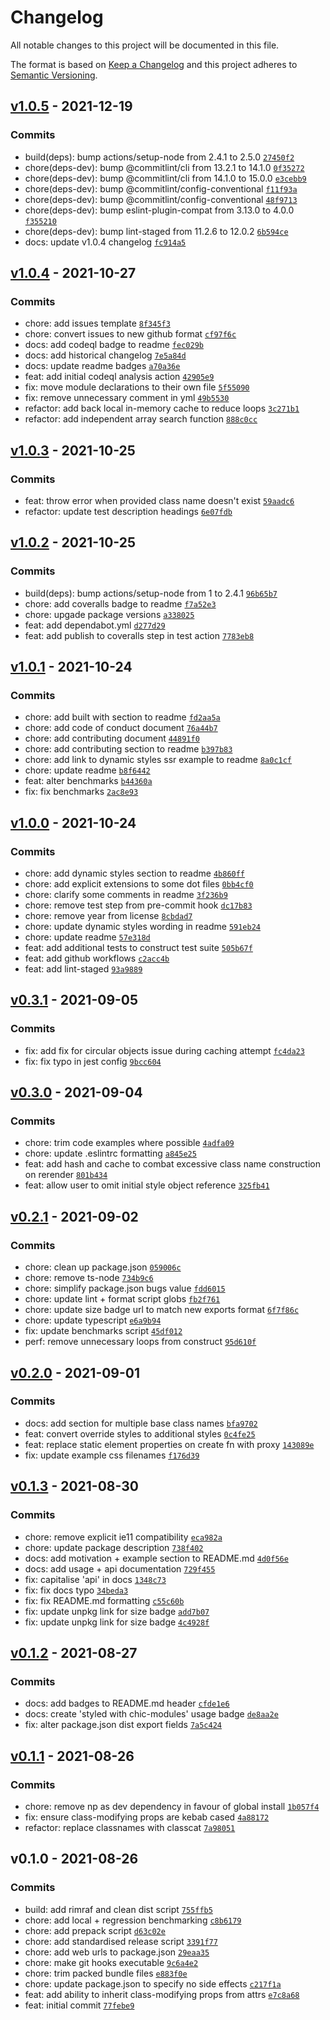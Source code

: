 # Changelog

All notable changes to this project will be documented in this file.

The format is based on [Keep a Changelog](https://keepachangelog.com/en/1.0.0/)
and this project adheres to [Semantic Versioning](https://semver.org/spec/v2.0.0.html).

## [v1.0.5](https://github.com/eels/chic-modules/compare/v1.0.4...v1.0.5) - 2021-12-19

### Commits

- build(deps): bump actions/setup-node from 2.4.1 to 2.5.0 [`27450f2`](https://github.com/eels/chic-modules/commit/27450f25713c2261a395f1d4ee352144f87eae61)
- chore(deps-dev): bump @commitlint/cli from 13.2.1 to 14.1.0 [`0f35272`](https://github.com/eels/chic-modules/commit/0f352728e3942788faa46492d687a3bc06ce809b)
- chore(deps-dev): bump @commitlint/cli from 14.1.0 to 15.0.0 [`e3cebb9`](https://github.com/eels/chic-modules/commit/e3cebb96c90720b1d1451931333b61aff1064eda)
- chore(deps-dev): bump @commitlint/config-conventional [`f11f93a`](https://github.com/eels/chic-modules/commit/f11f93ae71101c18e4bffda6b298f003867f1fe7)
- chore(deps-dev): bump @commitlint/config-conventional [`48f9713`](https://github.com/eels/chic-modules/commit/48f97130fb9d70a944a926cc5fce317b4efb169c)
- chore(deps-dev): bump eslint-plugin-compat from 3.13.0 to 4.0.0 [`f355210`](https://github.com/eels/chic-modules/commit/f355210a509bbe4a054476c186485e1248ddcf73)
- chore(deps-dev): bump lint-staged from 11.2.6 to 12.0.2 [`6b594ce`](https://github.com/eels/chic-modules/commit/6b594ce70553a2e9856d85176010a469e4bb5c49)
- docs: update v1.0.4 changelog [`fc914a5`](https://github.com/eels/chic-modules/commit/fc914a50db76b684d8889b24dcf0ed63017fd334)

## [v1.0.4](https://github.com/eels/chic-modules/compare/v1.0.3...v1.0.4) - 2021-10-27

### Commits

- chore: add issues template [`8f345f3`](https://github.com/eels/chic-modules/commit/8f345f3d0cf4517a69deabf8368a70fda92097bd)
- chore: convert issues to new github format [`cf97f6c`](https://github.com/eels/chic-modules/commit/cf97f6c69ce1700bfab34316e200eede398d99b1)
- docs: add codeql badge to readme [`fec029b`](https://github.com/eels/chic-modules/commit/fec029b72d6988fc793455205367f03b520a19e6)
- docs: add historical changelog [`7e5a84d`](https://github.com/eels/chic-modules/commit/7e5a84d468524d1feb0ae25149453e78a65628e1)
- docs: update readme badges [`a70a36e`](https://github.com/eels/chic-modules/commit/a70a36eb54ae4d8dec8e1cb0568ef0e7da7536fe)
- feat: add initial codeql analysis action [`42905e9`](https://github.com/eels/chic-modules/commit/42905e97f5d95090b3d3a17213a8841b4b719b5f)
- fix: move module declarations to their own file [`5f55090`](https://github.com/eels/chic-modules/commit/5f550909c4c615b8f5afd7b02f20a19e583206cf)
- fix: remove unnecessary comment in yml [`49b5530`](https://github.com/eels/chic-modules/commit/49b55302a2c7c373039987ce658a5acb7048537a)
- refactor: add back local in-memory cache to reduce loops [`3c271b1`](https://github.com/eels/chic-modules/commit/3c271b112f34d268a3a6880798756d4fb0e788d5)
- refactor: add independent array search function [`888c0cc`](https://github.com/eels/chic-modules/commit/888c0ccf9d1f0fd27f5f68967cd0925f05714264)

## [v1.0.3](https://github.com/eels/chic-modules/compare/v1.0.2...v1.0.3) - 2021-10-25

### Commits

- feat: throw error when provided class name doesn't exist [`59aadc6`](https://github.com/eels/chic-modules/commit/59aadc6cb2a27809c286f3026f786c9d81541da1)
- refactor: update test description headings [`6e07fdb`](https://github.com/eels/chic-modules/commit/6e07fdb11e6f7e0c07401841995957f12b9fdcc2)

## [v1.0.2](https://github.com/eels/chic-modules/compare/v1.0.1...v1.0.2) - 2021-10-25

### Commits

- build(deps): bump actions/setup-node from 1 to 2.4.1 [`96b65b7`](https://github.com/eels/chic-modules/commit/96b65b72483dd96aa0d5cd0bb8dcb9f6bafae93f)
- chore: add coveralls badge to readme [`f7a52e3`](https://github.com/eels/chic-modules/commit/f7a52e30ff97d56478880a53021a36185cbe98b3)
- chore: upgade package versions [`a338025`](https://github.com/eels/chic-modules/commit/a33802579e998a38aa551287790029fadf61938e)
- feat: add dependabot.yml [`d277d29`](https://github.com/eels/chic-modules/commit/d277d2989aa3c58ee7005d1615c8bdccf66bed06)
- feat: add publish to coveralls step in test action [`7783eb8`](https://github.com/eels/chic-modules/commit/7783eb88eeea358e7c141e1016280ff5e74ad601)

## [v1.0.1](https://github.com/eels/chic-modules/compare/v1.0.0...v1.0.1) - 2021-10-24

### Commits

- chore: add built with section to readme [`fd2aa5a`](https://github.com/eels/chic-modules/commit/fd2aa5af5333e2983b5cc936df8606939ad9ce0d)
- chore: add code of conduct document [`76a44b7`](https://github.com/eels/chic-modules/commit/76a44b716348fd8d87b449f571095572e4ddc74b)
- chore: add contributing document [`44891f0`](https://github.com/eels/chic-modules/commit/44891f041c112713bdab1ad116a8f0caf8e83d0e)
- chore: add contributing section to readme [`b397b83`](https://github.com/eels/chic-modules/commit/b397b83f0d22f5e8c08d82beec1d706a18e705cd)
- chore: add link to dynamic styles ssr example to readme [`8a0c1cf`](https://github.com/eels/chic-modules/commit/8a0c1cf75b2712556d845622b3f6b3de11065a80)
- chore: update readme [`b8f6442`](https://github.com/eels/chic-modules/commit/b8f6442f0fef1e7c62b8889c5c48d4547aa2a3c5)
- feat: alter benchmarks [`b44360a`](https://github.com/eels/chic-modules/commit/b44360ace2c5a94badd179c4ff51fa2137c329f7)
- fix: fix benchmarks [`2ac8e93`](https://github.com/eels/chic-modules/commit/2ac8e937367318e0c60c132915215ac215b558e9)

## [v1.0.0](https://github.com/eels/chic-modules/compare/v0.3.1...v1.0.0) - 2021-10-24

### Commits

- chore: add dynamic styles section to readme [`4b860ff`](https://github.com/eels/chic-modules/commit/4b860ff7d1fb8705d222cecb6f0269e88c742781)
- chore: add explicit extensions to some dot files [`0bb4cf0`](https://github.com/eels/chic-modules/commit/0bb4cf06c7dfd349188ef642f0eb6793f30e549b)
- chore: clarify some comments in readme [`3f236b9`](https://github.com/eels/chic-modules/commit/3f236b922b4d1c3860db8772179bc4a3d2528a2d)
- chore: remove test step from pre-commit hook [`dc17b83`](https://github.com/eels/chic-modules/commit/dc17b8344eae19eb49fd4c63d63a56f532d807fa)
- chore: remove year from license [`8cbdad7`](https://github.com/eels/chic-modules/commit/8cbdad781d1bb97e56b2e3f83973ea60d0705db0)
- chore: update dynamic styles wording in readme [`591eb24`](https://github.com/eels/chic-modules/commit/591eb244c993de2504f569453821d4dced285491)
- chore: update readme [`57e318d`](https://github.com/eels/chic-modules/commit/57e318daf22c2687a159d425e656dce35660b405)
- feat: add additional tests to construct test suite [`505b67f`](https://github.com/eels/chic-modules/commit/505b67fe84c89b16cf4da5456d2b8ddf01024c1c)
- feat: add github workflows [`c2acc4b`](https://github.com/eels/chic-modules/commit/c2acc4b1bb2c0ac9c4fc4081b3cc7e4a0f7142b3)
- feat: add lint-staged [`93a9889`](https://github.com/eels/chic-modules/commit/93a9889efdb2ddc4b5827f02a8aee174aa59298e)

## [v0.3.1](https://github.com/eels/chic-modules/compare/v0.3.0...v0.3.1) - 2021-09-05

### Commits

- fix: add fix for circular objects issue during caching attempt [`fc4da23`](https://github.com/eels/chic-modules/commit/fc4da23682117beed8f1d0e9024383facf13b238)
- fix: fix typo in jest config [`9bcc604`](https://github.com/eels/chic-modules/commit/9bcc6043f832285ccf3075071fc76afef1f6b194)

## [v0.3.0](https://github.com/eels/chic-modules/compare/v0.2.1...v0.3.0) - 2021-09-04

### Commits

- chore: trim code examples where possible [`4adfa09`](https://github.com/eels/chic-modules/commit/4adfa095347f0d783427931dac431a3524664ee2)
- chore: update .eslintrc formatting [`a845e25`](https://github.com/eels/chic-modules/commit/a845e250a7055451f372a7644d5b734b1521c81f)
- feat: add hash and cache to combat excessive class name construction on rerender [`801b434`](https://github.com/eels/chic-modules/commit/801b43418020d1fb9e8793f2a74c0bc9acf5b57d)
- feat: allow user to omit initial style object reference [`325fb41`](https://github.com/eels/chic-modules/commit/325fb41cf9b6f8ee394cde3f5724938fdd63bcc5)

## [v0.2.1](https://github.com/eels/chic-modules/compare/v0.2.0...v0.2.1) - 2021-09-02

### Commits

- chore: clean up package.json [`059006c`](https://github.com/eels/chic-modules/commit/059006c33c8f5bd547c68d9b4f7bd8e55e1c2d1b)
- chore: remove ts-node [`734b9c6`](https://github.com/eels/chic-modules/commit/734b9c6cd0fbc897c9796f5223da13380133179b)
- chore: simplify package.json bugs value [`fdd6015`](https://github.com/eels/chic-modules/commit/fdd6015559077fb7269495c6f9e1a57c7006a2b8)
- chore: update lint + format script globs [`fb2f761`](https://github.com/eels/chic-modules/commit/fb2f76188ba0052ed74c5e562c3d15ff7c56fd12)
- chore: update size badge url to match new exports format [`6f7f86c`](https://github.com/eels/chic-modules/commit/6f7f86cb42d9a9a2858da072b6eeb0e3f811edf8)
- chore: update typescript [`e6a9b94`](https://github.com/eels/chic-modules/commit/e6a9b94ec63ff69af19c09c8607ae036aee7f7f0)
- fix: update benchmarks script [`45df012`](https://github.com/eels/chic-modules/commit/45df012139a1f5331da336b6c7021282110a7535)
- perf: remove unnecessary loops from construct [`95d610f`](https://github.com/eels/chic-modules/commit/95d610f702dc527ac9f6da90e03e1e359b302d82)

## [v0.2.0](https://github.com/eels/chic-modules/compare/v0.1.3...v0.2.0) - 2021-09-01

### Commits

- docs: add section for multiple base class names [`bfa9702`](https://github.com/eels/chic-modules/commit/bfa9702b7a02755bddae663425167333675e2e91)
- feat: convert override styles to additional styles [`0c4fe25`](https://github.com/eels/chic-modules/commit/0c4fe25b2d3e6985626b095316a0307efe90abd4)
- feat: replace static element properties on create fn with proxy [`143089e`](https://github.com/eels/chic-modules/commit/143089e89c5ab54b83c0f42baffbb2a6594337e5)
- fix: update example css filenames [`f176d39`](https://github.com/eels/chic-modules/commit/f176d39f20f8d59fe2a83dfd38f04ea775bc51e3)

## [v0.1.3](https://github.com/eels/chic-modules/compare/v0.1.2...v0.1.3) - 2021-08-30

### Commits

- chore: remove explicit ie11 compatibility [`eca982a`](https://github.com/eels/chic-modules/commit/eca982af7e70461cbfa04d1ce65690843abe53cb)
- chore: update package description [`738f402`](https://github.com/eels/chic-modules/commit/738f402a3beedcd586303b7fff389ac11459afd4)
- docs: add motivation + example section to README.md [`4d0f56e`](https://github.com/eels/chic-modules/commit/4d0f56e5bac8e25a056865e51fae2da3c209888d)
- docs: add usage + api documentation [`729f455`](https://github.com/eels/chic-modules/commit/729f455723593186d085cba4cf472b8be6abde2e)
- fix: capitalise 'api' in docs [`1348c73`](https://github.com/eels/chic-modules/commit/1348c73b168ae80a1597ea33ca688ade95c798c5)
- fix: fix docs typo [`34beda3`](https://github.com/eels/chic-modules/commit/34beda3be1a55ac0a87da03f4b8c42179ea7e6bf)
- fix: fix README.md formatting [`c55c60b`](https://github.com/eels/chic-modules/commit/c55c60b16f7989d9c88739f47cbadd46592c45b9)
- fix: update unpkg link for size badge [`add7b07`](https://github.com/eels/chic-modules/commit/add7b07a83ee58f608a6e53c629c414b8ad6b655)
- fix: update unpkg link for size badge [`4c4928f`](https://github.com/eels/chic-modules/commit/4c4928f309bb43c55fa427ffdf85197eaa821760)

## [v0.1.2](https://github.com/eels/chic-modules/compare/v0.1.1...v0.1.2) - 2021-08-27

### Commits

- docs: add badges to README.md header [`cfde1e6`](https://github.com/eels/chic-modules/commit/cfde1e6d491a84bf807590bb773f1670f3f419b4)
- docs: create 'styled with chic-modules' usage badge [`de8aa2e`](https://github.com/eels/chic-modules/commit/de8aa2ee6143733ec06d88b0edf884ef8daa7db0)
- fix: alter package.json dist export fields [`7a5c424`](https://github.com/eels/chic-modules/commit/7a5c424c412a216d262814798c8c9de6d3555175)

## [v0.1.1](https://github.com/eels/chic-modules/compare/v0.1.0...v0.1.1) - 2021-08-26

### Commits

- chore: remove np as dev dependency in favour of global install [`1b057f4`](https://github.com/eels/chic-modules/commit/1b057f4d7acaf1568ad8a716c9c132705a8041a4)
- fix: ensure class-modifying props are kebab cased [`4a88172`](https://github.com/eels/chic-modules/commit/4a881724a86d2dc0a821ddbce1593522f534c10f)
- refactor: replace classnames with classcat [`7a98051`](https://github.com/eels/chic-modules/commit/7a980519e844e39e97ea52bb58118e56401edf29)

## v0.1.0 - 2021-08-26

### Commits

- build: add rimraf and clean dist script [`755ffb5`](https://github.com/eels/chic-modules/commit/755ffb5678f85a2fd5ddb77182dcb463b10b497f)
- chore: add local + regression benchmarking [`c8b6179`](https://github.com/eels/chic-modules/commit/c8b6179a023db1325013ebba4b2024787ee2abef)
- chore: add prepack script [`d63c02e`](https://github.com/eels/chic-modules/commit/d63c02e7d0f28b8b88bfaaadc87d27ff8e72cf80)
- chore: add standardised release script [`3391f77`](https://github.com/eels/chic-modules/commit/3391f779f25c0dea9aee0782fdba71f7bb922b7f)
- chore: add web urls to package.json [`29eaa35`](https://github.com/eels/chic-modules/commit/29eaa35a938f94e464642c00d9ac580181259caf)
- chore: make git hooks executable [`9c6a4e2`](https://github.com/eels/chic-modules/commit/9c6a4e23bfa428e2fd091c70ffbce72b32b50592)
- chore: trim packed bundle files [`e883f0e`](https://github.com/eels/chic-modules/commit/e883f0ef5cc9274447dd579c90cd40e74a476e59)
- chore: update package.json to specify no side effects [`c217f1a`](https://github.com/eels/chic-modules/commit/c217f1ad87f3a3717a591b170b6d4d76f3fa3a7c)
- feat: add ability to inherit class-modifying props from attrs [`e7c8a68`](https://github.com/eels/chic-modules/commit/e7c8a6851e805c269851a5079803e9c768be03e3)
- feat: initial commit [`77febe9`](https://github.com/eels/chic-modules/commit/77febe90e6cdd1251c741f952e080be6332d0615)
